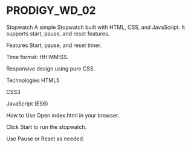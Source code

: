 # PRODIGY_WD_02
Stopwatch
A simple Stopwatch built with HTML, CSS, and JavaScript. It supports start, pause, and reset features.

Features
Start, pause, and reset timer.

Time format: HH:MM:SS.

Responsive design using pure CSS.

Technologies
HTML5

CSS3

JavaScript (ES6)

How to Use
Open index.html in your browser.

Click Start to run the stopwatch.

Use Pause or Reset as needed.
